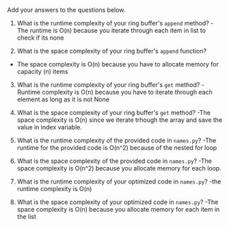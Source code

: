Add your answers to the questions below.

1. What is the runtime complexity of your ring buffer's `append` method?
-The runtime is O(n) because you iterate through each item in list to check if its none

2. What is the space complexity of your ring buffer's `append` function?
- The space complexity is O(n) because you have to allocate memory for capacity (n) items

3. What is the runtime complexity of your ring buffer's `get` method?
-Runtime complexity is O(n) because you have to iterate through each element as long as it is not None

4. What is the space complexity of your ring buffer's `get` method?
-The space complexity is O(n) since we iterate trhough the array and save the value in index variable.


5. What is the runtime complexity of the provided code in `names.py`?
-The runtime for the provided code is O(n^2) because of the nested for loop

6. What is the space complexity of the provided code in `names.py`?
-The space complexity is O(n^2) because you allocate memory for each loop.
7. What is the runtime complexity of your optimized code in `names.py`?
-the runtime complexity is O(n)

8. What is the space complexity of your optimized code in `names.py`?
-The space complexity is O(n) because you allocate memory for each item in the list
